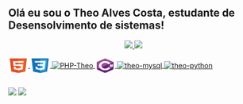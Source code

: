 ## Olá eu sou o Theo Alves Costa, estudante de Desensolvimento de sistemas!


<div align="center">
  <a href="https://github.com/theocosta23">
  <img height="170em" src="https://github-readme-stats.vercel.app/api?username=theocosta23&show_icons=true&theme=dracula&include_all_commits=true&count_private=true"/>
  <img height="170em" src="https://github-readme-stats.vercel.app/api/top-langs/?username=theocosta23&layout=compact&langs_count=7&theme=dracula"/>
</div>
<div style="display: inline_block"><br>
  <img align="center" alt="Theo-HTML" height="30" width="40" src="https://raw.githubusercontent.com/devicons/devicon/master/icons/html5/html5-original.svg">
  <img align="center" alt="Theo-CSS" height="30" width="40" src="https://raw.githubusercontent.com/devicons/devicon/master/icons/css3/css3-original.svg">
  <img align="center" alt="PHP-Theo" height="30" width="40" src="https://cdn.jsdelivr.net/gh/devicons/devicon/icons/php/php-original.svg">
  <img align="center" alt="Theo-Csharp" height="30" width="40" src="https://raw.githubusercontent.com/devicons/devicon/master/icons/csharp/csharp-original.svg">
  <img align ="center" alt= "theo-mysql" height="30" width="40" src="https://cdn.jsdelivr.net/gh/devicons/devicon/icons/mysql/mysql-original.svg">
  <img align="center" alt="theo-python" height="30" width = "40" src="https://cdn.jsdelivr.net/gh/devicons/devicon/icons/python/python-original.svg">         
</div>
  
  
##
  
  
<div>
  <a href = "mailto:costatheo2003@gmail.com"><img src="https://img.shields.io/badge/-Gmail-%23333?style=for-the-badge&logo=gmail&logoColor=white" target="_blank"></a>
   <a href="https://www.linkedin.com/in/theo-alves-costa-b39b73221/" target="_blank"><img src="https://img.shields.io/badge/-LinkedIn-%230077B5?style=for-the-badge&logo=linkedin&logoColor=white" target="_blank"></a> 
 </div>
